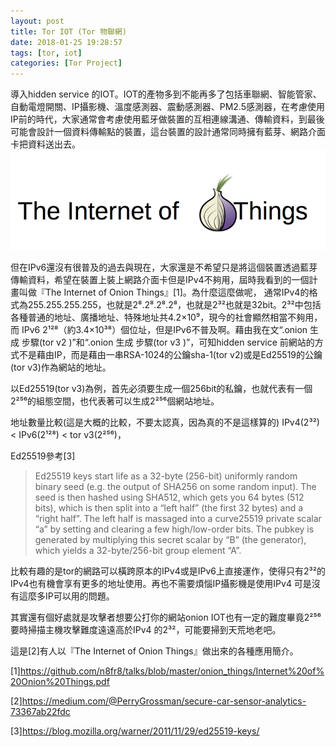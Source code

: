 ```yaml
---
layout: post
title: Tor IOT (Tor 物聯網)
date: 2018-01-25 19:28:57
tags: [tor, iot]
categories: [Tor Project]
---
```


導入hidden service 的IOT。IOT的產物多到不能再多了包括車聯網、智能管家、自動電燈開關、IP攝影機、溫度感測器、震動感測器、PM2.5感測器，在考慮使用IP前的時代，大家通常會考慮使用藍牙做裝置的互相連線溝通、傳輸資料，到最後可能會設計一個資料傳輸點的裝置，這台裝置的設計通常同時擁有藍芽、網路介面卡把資料送出去。
![](/image/tor17.png)

<!-- more --> 

但在IPv6還沒有很普及的過去與現在，大家還是不希望只是將這個裝置透過藍芽傳輸資料，希望在裝置上裝上網路介面卡但是IPv4不夠用，屆時我看到的一個計畫叫做『The Internet of Onion Things』[1]。為什麼這麼做呢， 通常IPv4的格式為255.255.255.255，也就是2⁸.2⁸.2⁸.2⁸，也就是2³²也就是32bit。2³²中包括各種普通的地址、廣播地址、特殊地址共4.2×10⁹，現今的社會顯然相當不夠用，而 IPv6 2¹²⁸（約3.4×10³⁸）個位址，但是IPv6不普及啊。藉由我在文“.onion 生成 步驟(tor v2 )”和“.onion 生成 步驟(tor v3 )”，可知hidden service 前網站的方式不是藉由IP，而是藉由一串RSA-1024的公鑰sha-1(tor v2)或是Ed25519的公鑰(tor v3)作為網站的地址。

以Ed25519(tor v3)為例，首先必須要生成一個256bit的私鑰，也就代表有一個2²⁵⁶的組態空間，也代表著可以生成2²⁵⁶個網站地址。

地址數量比較(這是大概的比較，不要太認真，因為真的不是這樣算的)
IPv4(2³²) < IPv6(2¹²⁸) < tor v3(2²⁵⁶)，

Ed25519參考[3]

> Ed25519 keys start life as a 32-byte (256-bit) uniformly random binary seed (e.g. the output of SHA256 on some random input). The seed is then hashed using SHA512, which gets you 64 bytes (512 bits), which is then split into a “left half” (the first 32 bytes) and a “right half”. The left half is massaged into a curve25519 private scalar “a” by setting and clearing a few high/low-order bits. The pubkey is generated by multiplying this secret scalar by “B” (the generator), which yields a 32-byte/256-bit group element “A”.

比較有趣的是tor的網路可以橫跨原本的IPv4或是IPv6上直接運作，使得只有2³²的IPv4也有機會享有更多的地址使用。再也不需要煩惱IP攝影機是使用IPv4 可是沒有這麼多IP可以用的問題。

其實還有個好處就是攻擊者想要公打你的網站onion IOT也有一定的難度畢竟2²⁵⁶要時掃描主機攻擊難度遠遠高於IPv4 的2³²，可能要掃到天荒地老吧。

這是[2]有人以『The Internet of Onion Things』做出來的各種應用簡介。

[1]https://github.com/n8fr8/talks/blob/master/onion_things/Internet%20of%20Onion%20Things.pdf

[2]https://medium.com/@PerryGrossman/secure-car-sensor-analytics-73367ab22fdc

[3]https://blog.mozilla.org/warner/2011/11/29/ed25519-keys/
